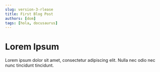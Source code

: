 ```yaml
---
slug: version-3-rlease
title: First Blog Post
authors: [dom]
tags: [hola, docusaurus]
---
```


# Lorem Ipsum

Lorem ipsum dolor sit amet, consectetur adipiscing elit. Nulla nec odio nec nunc tincidunt tincidunt.
